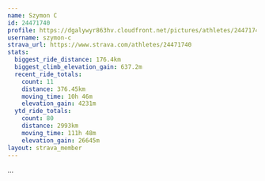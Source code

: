 ```yaml
---
name: Szymon C
id: 24471740
profile: https://dgalywyr863hv.cloudfront.net/pictures/athletes/24471740/7213253/2/large.jpg
username: szymon-c
strava_url: https://www.strava.com/athletes/24471740
stats:
  biggest_ride_distance: 176.4km
  biggest_climb_elevation_gain: 637.2m
  recent_ride_totals:
    count: 11
    distance: 376.45km
    moving_time: 10h 46m
    elevation_gain: 4231m
  ytd_ride_totals:
    count: 80
    distance: 2993km
    moving_time: 111h 48m
    elevation_gain: 26645m
layout: strava_member
--- 
```

...
